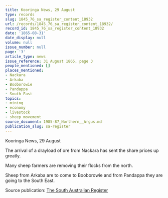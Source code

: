 ```yaml
---
title: Kooringa News, 29 August
type: records
slug: 1845_76_sa_register_content_18932
url: /records/1845_76_sa_register_content_18932/
record_id: 1845_76_sa_register_content_18932
date: '1865-08-31'
date_display: null
volume: null
issue_number: null
page: '3'
article_type: news
issue_reference: 31 August 1865, page 3
people_mentioned: []
places_mentioned:
- Nackara
- Arkaba
- Booborowie
- Pandappa
- South East
topics:
- mining
- economy
- livestock
- sheep movement
source_document: 1985-87_Northern__Argus.md
publication_slug: sa-register
---
```


Kooringa News, 29 August

The arrival of a drayload of ore from Nackara has sent the share prices up greatly.

Many sheep farmers are removing their flocks from the north.

Sheep from Arkaba are to come to Booborowie and from Pandappa they are going to the South East.

Source publication: [The South Australian Register](/publications/sa-register/)

